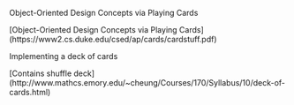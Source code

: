 <p>Object-Oriented Design Concepts via Playing Cards
<p>[Object-Oriented Design Concepts via Playing Cards] (https://www2.cs.duke.edu/csed/ap/cards/cardstuff.pdf)
  
<p>Implementing a deck of cards
<p>[Contains shuffle deck] (http://www.mathcs.emory.edu/~cheung/Courses/170/Syllabus/10/deck-of-cards.html)
